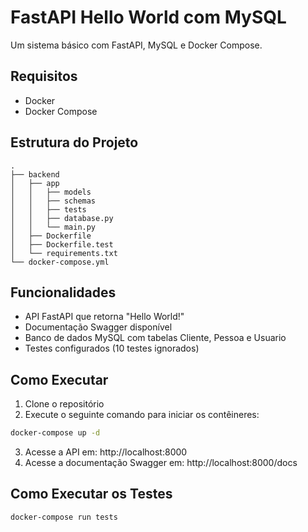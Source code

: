 # FastAPI Hello World com MySQL

Um sistema básico com FastAPI, MySQL e Docker Compose.

## Requisitos

- Docker
- Docker Compose

## Estrutura do Projeto

```
.
├── backend
│   ├── app
│   │   ├── models
│   │   ├── schemas
│   │   ├── tests
│   │   ├── database.py
│   │   └── main.py
│   ├── Dockerfile
│   ├── Dockerfile.test
│   └── requirements.txt
└── docker-compose.yml
```

## Funcionalidades

- API FastAPI que retorna "Hello World!"
- Documentação Swagger disponível
- Banco de dados MySQL com tabelas Cliente, Pessoa e Usuario
- Testes configurados (10 testes ignorados)

## Como Executar

1. Clone o repositório
2. Execute o seguinte comando para iniciar os contêineres:

```bash
docker-compose up -d
```

3. Acesse a API em: http://localhost:8000
4. Acesse a documentação Swagger em: http://localhost:8000/docs

## Como Executar os Testes

```bash
docker-compose run tests
``` 